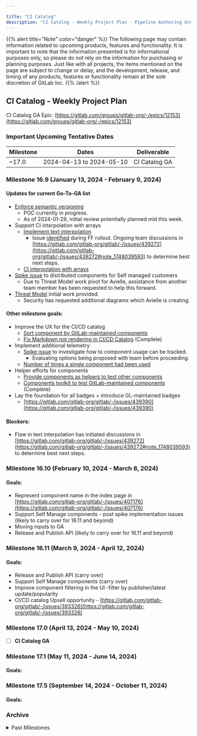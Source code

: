 ```yaml
---

title: "CI Catalog"
description: "CI Catalog - Weekly Project Plan - Pipeline Authoring Group"
---
```


{{% alert title="Note" color="danger" %}}
The following page may contain information related to upcoming products, features and functionality. It is important to note that the information presented is for informational purposes only, so please do not rely on the information for purchasing or planning purposes. Just like with all projects, the items mentioned on the page are subject to change or delay, and the development, release, and timing of any products, features or functionality remain at the sole discretion of GitLab Inc.
{{% /alert %}}

## CI Catalog - Weekly Project Plan

CI Catalog GA Epic: [https://gitlab.com/groups/gitlab-org/-/epics/12153](https://gitlab.com/groups/gitlab-org/-/epics/12153)

### Important Upcoming Tentative Dates

| Milestone | Dates | Deliverable |
|---------- | ----- | ----------- |
|  ~17.0     | 2024-04-13 to 2024-05-10 | CI Catalog GA |

### Milestone 16.9 (January 13, 2024 - February 9, 2024)

#### Updates for current Go-To-GA list
- [Enforce semantic versioning](https://gitlab.com/gitlab-org/gitlab/-/issues/427286)
  - POC currently in progress.  
  - As of 2024-01-29, initial review potentially planned mid this week. 
- Support CI interpolation with arrays
  - [Implement text interpolation](https://gitlab.com/gitlab-org/gitlab/-/issues/433002)
    - Issue [identified](https://gitlab.slack.com/archives/C3JJET4Q6/p1706109066786799) during FF rollout.  Ongoing team discussions in [https://gitlab.com/gitlab-org/gitlab/-/issues/439272](https://gitlab.com/gitlab-org/gitlab/-/issues/439272#note_1748039593) to determine best next steps.
  - [CI interpolation with arrays](https://gitlab.com/gitlab-org/gitlab/-/issues/407176)
- [Spike issue](https://gitlab.com/gitlab-org/gitlab/-/issues/434260) to distributed components for Self managed customers
  - Due to Threat Model work pivot for Avielle, assistance from another team member has been requested to help this forward.
- [Threat Model](https://gitlab.com/gitlab-com/gl-security/appsec/threat-models/-/issues/43#note_1738526551) initial work provided.
  - Security has requested additional diagrams which Avielle is creating.

#### Other milestone goals:

- Improve the UX for the CI/CD catalog
  - [Sort component by GitLab-maintained components](https://gitlab.com/gitlab-org/gitlab/-/issues/437897) 
  - [Fix Markdown not rendering in CI/CD Catalog](https://gitlab.com/gitlab-org/gitlab/-/issues/431899) (Complete)
- Implement additional telemetry
  - [Spike issue](https://gitlab.com/gitlab-org/gitlab/-/issues/438409) to investigate how to component usage can be tracked.
    - Evaluating options being proposed with team before proceeding.
  - [Number of times a single component had been used](https://gitlab.com/gitlab-org/gitlab/-/issues/434333)
- Helper efforts for components
  - [Provide components as helpers to test other components](https://gitlab.com/gitlab-org/gitlab/-/issues/430818)
  - [Components toolkit to test GitLab-maintained components](https://gitlab.com/gitlab-org/gitlab/-/issues/432772) (Complete)
- Lay the foundation for all badges + introduce GL-maintained badges
  - [https://gitlab.com/gitlab-org/gitlab/-/issues/439390](https://gitlab.com/gitlab-org/gitlab/-/issues/439390)

#### Blockers:

- Flaw in text interpolation has initiated discussions in [https://gitlab.com/gitlab-org/gitlab/-/issues/439272](https://gitlab.com/gitlab-org/gitlab/-/issues/439272#note_1748039593) to determine best next steps.

### Milestone 16.10 (February 10, 2024 - March 8, 2024)

#### Goals:

- Represent component name in the index page in [https://gitlab.com/gitlab-org/gitlab/-/issues/407176](https://gitlab.com/gitlab-org/gitlab/-/issues/407176)
- Support Self Manage components - post spike implementation issues (likely to carry over for 16.11 and beyond)
- Moving inputs to GA
- Release and Publish API (likely to carry over for 16.11 and beyond)

### Milestone 16.11 (March 9, 2024 - April 12, 2024)

#### Goals:
- Release and Publish API (carry over)
- Support Self Manage components (carry over)
- Improve component filtering in the UI -filter by publisher/latest update/popularity
- CI/CD catalog Upsell opportunity - [https://gitlab.com/gitlab-org/gitlab/-/issues/393326](https://gitlab.com/gitlab-org/gitlab/-/issues/393326)

### Milestone 17.0 (April 13, 2024 - May 10, 2024)

- [ ] **CI Catalog GA**

### Milestone 17.1 (May 11, 2024 - June 14, 2024)

#### Goals:

### Milestone 17.5 (September 14, 2024 - October 11, 2024)

#### Goals:

### Archive

<details markdown="1">

<summary markdown="span">Past Milestones</summary>

### December to January (Milestone 16.8)

#### Goals:
- Complete initial template to component migration [list](https://gitlab.com/groups/gitlab-org/-/epics/12289#list).
  - AutoDevOps [Build component](https://gitlab.com/components/autodevops/-/blob/main/templates/build.yml?ref_type=heads) and [Test component](https://gitlab.com/gitlab-org/gitlab/-/issues/433265) is complete but discussion on whether `Test` should exist due to future deprecation.
- Improve UI in the Catalog details page [[1](https://gitlab.com/gitlab-org/gitlab/-/issues/421922), [2](https://gitlab.com/gitlab-org/gitlab/-/issues/431899)]
- Implement [Your resource](https://gitlab.com/gitlab-org/gitlab/-/issues/433013) tab in the index page 
- Add [components](https://gitlab.com/gitlab-org/gitlab/-/issues/424967) tab to the catalog details page 
  - BE/FE collaboration needed before [feature flag](https://gitlab.com/gitlab-org/gitlab/-/issues/426443) can be rolled out. 
- Move inputs to GA ready by completing [text interpolation for arrays and !reference](https://gitlab.com/gitlab-org/gitlab/-/issues/433002).


### November to December (Milestone 16.7)

[CI Catalog - Pages & Navigation](https://gitlab.com/groups/gitlab-org/-/epics/11841)

- 100% complete, Complete, Delivered in `16.7`
- Status:  As of 2023-12-08, last [MR](https://gitlab.com/gitlab-org/gitlab/-/merge_requests/135403) is merged to make Catalog available in `explore` navigation permanently.

[CI Catalog - Search & Filter](https://gitlab.com/groups/gitlab-org/-/epics/10918)

- 100% complete, Complete, Delivered in `16.7`
- Status:  All Beta work is in production.
- Risks/Blockers: Beta work complete.

[CI Catalog - Release Process refinements](https://gitlab.com/groups/gitlab-org/-/epics/11842)

- 100% complete, Complete, Delivered in `16.7`
- Status:  On 2023-12-01, the toggle back and forth is complete is now in production to complete all Beta work.
- Risks/Blockers: Beta work complete.

### October to November (Milestone 16.6)

- CI Catalog - Pages & Navigation
  - [x] [Move shared components to Free Tier](https://gitlab.com/gitlab-org/gitlab/-/issues/428068)
  - [x] [Add route and nav for Global CI/CD Catalog](https://gitlab.com/gitlab-org/gitlab/-/issues/427938)
  - [x] [Coordinate with Foundations on adding Global catalog to the Explore navigation](https://gitlab.com/gitlab-org/gitlab/-/issues/428145#note_1617272549)
  - [x] [Make the README tab the default view for component](https://gitlab.com/gitlab-org/gitlab/-/issues/428936)
  - [x] [Add an indicator to the catalog resource project](https://gitlab.com/gitlab-org/gitlab/-/issues/394818)
  - [x] [Prepare Ci::Catalog::Listing for global CI Catalog](https://gitlab.com/gitlab-org/gitlab/-/issues/428444)
  - [x] [Move GraphQL Catalog code to FOSS](https://gitlab.com/gitlab-org/gitlab/-/issues/427927)
  - [x] [Remove fork count from Catalog details page](https://gitlab.com/gitlab-org/gitlab/-/issues/428064)
  - [x] [Add a copy-to-clipboard button in the code snippet in the component tab](https://gitlab.com/gitlab-org/gitlab/-/issues/426755)
  - [x] [Empty state when there is no metadata for the components details](https://gitlab.com/gitlab-org/gitlab/-/issues/429273)
  - [x] [Add global Catalog arguments to GraphQL](https://gitlab.com/gitlab-org/gitlab/-/issues/429103)
  - [ ] [Add Vue application for Global page](https://gitlab.com/gitlab-org/gitlab/-/issues/427939) `~workflow::in review`
  - [ ] [Make ciCatalogResource accept a fullpath argument](https://gitlab.com/gitlab-org/gitlab/-/issues/429100) `~workflow::in dev`
  - [ ] [Add components field to ciCatalogResource](https://gitlab.com/gitlab-org/gitlab/-/issues/425726) `~workflow::in dev`
  - [ ] [Add the new components tab](https://gitlab.com/gitlab-org/gitlab/-/issues/424967)
  - [ ] [FF rollout ci_catalog_components_tab](https://gitlab.com/gitlab-org/gitlab/-/issues/426443)
  - [ ] [Add namespace to scope for Catalog resources query](https://gitlab.com/gitlab-org/gitlab/-/issues/429382)
  - [ ] [Remove projectPath argument from ciCatalogResources](https://gitlab.com/gitlab-org/gitlab/-/issues/429636)
- CI Catalog - Search & Filter
  - [x] [Add GraphQL search filter and sort by created_at to ciCatalogResources](https://gitlab.com/gitlab-org/gitlab/-/issues/429117)
  - [x] [Create database indices for CI Catalog](https://gitlab.com/gitlab-org/gitlab/-/issues/428443)
  - [x] [Denormalize name and description in Ci::Catalog::Listing](https://gitlab.com/gitlab-org/gitlab/-/issues/427928)
  - [ ] [Add Search bar](https://gitlab.com/gitlab-org/gitlab/-/issues/393214) `~workflow::in review`
  - [ ] [Update catalog_resource.latest_released_at when version is created/deleted](https://gitlab.com/gitlab-org/gitlab/-/issues/427791)
- CI Catalog - Release Process refinements
  - [x] [Add mutation to mark a catalog resource as draft](https://gitlab.com/gitlab-org/gitlab/-/issues/428439)
  - [x] [Add path column where to persist full path to component YAML file](https://gitlab.com/gitlab-org/gitlab/-/issues/429256)
  - [x] [Update the docs to reflect the recommended method for the release](https://gitlab.com/gitlab-org/gitlab/-/issues/429271)
  - [x] [Fix regexp to scan for component files](https://gitlab.com/gitlab-org/gitlab/-/issues/430344)
  - [x] [Scanning components on release and collect metadata](https://gitlab.com/gitlab-org/gitlab/-/issues/415413)
  - [ ] [Update the releases logic in catalog resources to use the Version association](https://gitlab.com/gitlab-org/gitlab/-/issues/429707) `~workflow::in review`
  - [ ] [Create a migration to update state and add metadata to existing catalog resources](https://gitlab.com/gitlab-org/gitlab/-/issues/416292)
- Completion of [Inputs Enhancements]
  - [x] [Support options: with inputs defining default: value](https://gitlab.com/gitlab-org/gitlab/-/issues/393401)

### Week of October 2, 2023

#### Goals:
- [Frontend CI Catalog Details page work](https://gitlab.com/gitlab-org/gitlab/-/issues/?sort=popularity&state=opened&label_name%5B%5D=group%3A%3Apipeline%20authoring&label_name%5B%5D=Category%3AComponent%20Catalog&label_name%5B%5D=frontend&milestone_title=16.5&or%5Blabel_name%5D%5B%5D=workflow%3A%3Ain%20dev&or%5Blabel_name%5D%5B%5D=workflow%3A%3Ain%20review&first_page_size=20)
- [Scanning components on release](https://gitlab.com/gitlab-org/gitlab/-/issues/415413) and [adding release sort](https://gitlab.com/gitlab-org/gitlab/-/issues/408382)

### Week of September 25, 2023 (Milestone 16.5)

#### Team Capacity:
- 3 Backend Engineers (Leaminn, Avielle, Laura)
- 1 Frontend Engineer (Frédéric)

#### Goals:
- [x] [https://gitlab.com/gitlab-org/gitlab/-/issues/387632](https://gitlab.com/gitlab-org/gitlab/-/issues/387632) to add support for variables in`inputs:` syntax so when `expand_vars` is used, error is raised due to security reasons. ~workflow::in review
- [ ] [https://gitlab.com/gitlab-org/gitlab/-/issues/408382](https://gitlab.com/gitlab-org/gitlab/-/issues/408382) to add `released` sort to CI Catalog.
- [ ] [https://gitlab.com/gitlab-org/gitlab/-/issues/411438](https://gitlab.com/gitlab-org/gitlab/-/issues/411438) to support CI interpolation with arrays.
- [ ] [https://gitlab.com/gitlab-org/gitlab/-/issues/415413](https://gitlab.com/gitlab-org/gitlab/-/issues/415413) to scan a catalog resource for components on release creation.
- [ ] [https://gitlab.com/gitlab-org/gitlab/-/issues/424962](https://gitlab.com/gitlab-org/gitlab/-/issues/424962) to put the current right side column in the Catalog header. - ~workflow::in review
- [ ] [https://gitlab.com/gitlab-org/gitlab/-/issues/424966](https://gitlab.com/gitlab-org/gitlab/-/issues/424966) to add the README tab with the current content.

### Week of September 18, 2023 (first week of Milestone 16.5)

#### Team Capacity:
- 4 Backend Engineers (Avielle, Laura, Kasia, Leaminn)
- 1 Frontend Engineer (Fred)

#### Goals:
- [ ] [https://gitlab.com/gitlab-org/gitlab/-/issues/387632](https://gitlab.com/gitlab-org/gitlab/-/issues/387632) to add support for variables in`inputs:` syntax so when `expand_vars` is used, error is raised due to security reasons. ~workflow::in review
- [ ] [https://gitlab.com/gitlab-org/gitlab/-/issues/415413](https://gitlab.com/gitlab-org/gitlab/-/issues/415413) to scan a catalog resource for components on release creation.
- [ ] [https://gitlab.com/gitlab-org/gitlab/-/issues/408382](https://gitlab.com/gitlab-org/gitlab/-/issues/408382) to add `released` sort to CI Catalog.
- [ ] [https://gitlab.com/gitlab-org/gitlab/-/issues/424962](https://gitlab.com/gitlab-org/gitlab/-/issues/424962) to put the current right side column in the Catalog header - ~workflow::in review
- [ ] [https://gitlab.com/gitlab-org/gitlab/-/issues/415637](https://gitlab.com/gitlab-org/gitlab/-/issues/415637) to add an optional description field under input - handled by Community Contributor

### Week of September 11, 2023 (last week of Milestone 16.4)

#### Team Capacity:
- 2 Backend Engineers
- %16.4 `security` priorities are nearly complete so more BE focus is shifting in later %16.4

#### Goals:
- [ ] [https://gitlab.com/gitlab-org/gitlab/-/issues/415413](https://gitlab.com/gitlab-org/gitlab/-/issues/415413) to scan a catalog resource for components on release creation.
- [ ] Spike follow-up to [https://gitlab.com/gitlab-org/gitlab/-/issues/411438](https://gitlab.com/gitlab-org/gitlab/-/issues/411438)

### Week of September 4, 2023 (Milestone 16.4)

#### Team Capacity:
- .5 Backend Engineers
    - Due to %16.4 `security` priorities, the weekly goals list will be shorter due to our focus there.
    - Working on [https://gitlab.com/gitlab-org/gitlab/-/issues/423456](https://gitlab.com/gitlab-org/gitlab/-/issues/423456) for feature addition for `needs: parallel: matrix` enhancements.

#### Goals:
- [x] [https://gitlab.com/gitlab-org/gitlab/-/issues/418996](https://gitlab.com/gitlab-org/gitlab/-/issues/418996) for marking catalog resource as draft, if final version removed.

### Week of August 28, 2023 (Milestone 16.4)

#### Team Capacity:
- 1.5 Backend Engineers
    - Due to %16.4 `security` priorities, the weekly goals list will be shorter due to our focus there.
    - Working on [https://gitlab.com/gitlab-org/gitlab/-/issues/423456](https://gitlab.com/gitlab-org/gitlab/-/issues/423456) for feature addition for `needs: parallel: matrix` enhancements.

#### Goals:
- [x] [https://gitlab.com/gitlab-org/gitlab/-/issues/411394](https://gitlab.com/gitlab-org/gitlab/-/issues/411394) for adding instrumentation for number of components are used.
- [ ] [https://gitlab.com/gitlab-org/gitlab/-/issues/418996](https://gitlab.com/gitlab-org/gitlab/-/issues/418996) for marking catalog resource as draft, if final version removed.

### Week of August 21, 2023 (Milestone 16.4 begins)

#### Team Capacity:
- 3 Backend Engineers

#### Goals:
- [ ] [https://gitlab.com/gitlab-org/gitlab/-/issues/411394](https://gitlab.com/gitlab-org/gitlab/-/issues/411394) for adding instrumentation for number of components are used.
- [x] [https://gitlab.com/gitlab-org/gitlab/-/issues/415853](https://gitlab.com/gitlab-org/gitlab/-/issues/415853) for updating CI component fetching for updated directory structure - to be merged this week.
- [ ] [https://gitlab.com/gitlab-org/gitlab/-/issues/409846](https://gitlab.com/gitlab-org/gitlab/-/issues/409846) work continues for creating an SSOT for CI config loading
- [ ] [https://gitlab.com/gitlab-org/gitlab/-/issues/411438](https://gitlab.com/gitlab-org/gitlab/-/issues/411438) CI interpolation with arrays spike work continues.

### Week of August 14, 2023 (Milestone 16.3 ends)

#### Team Capacity:
- 3 Backend Engineers
- 2 Frontend Engineers

#### Goals:
- [x] [https://gitlab.com/gitlab-org/gitlab/-/issues/409041](https://gitlab.com/gitlab-org/gitlab/-/issues/409041) for showing pipeline status for latest version of catalog resource.
- [x] [https://gitlab.com/gitlab-org/gitlab/-/issues/415287](https://gitlab.com/gitlab-org/gitlab/-/issues/415287) for creating catalog_resource_components table to unblock other issues.
- [ ] [https://gitlab.com/gitlab-org/gitlab/-/issues/412948](https://gitlab.com/gitlab-org/gitlab/-/issues/412948) for updating permissions for namespace catalog & update resolver
- [ ] [https://gitlab.com/gitlab-org/gitlab/-/issues/409846](https://gitlab.com/gitlab-org/gitlab/-/issues/409846) for complete last [MR](https://gitlab.com/gitlab-org/gitlab/-/issues/409846#implementation-plan) for CI config loading

### Week of August 7, 2023 (Milestone 16.3)

#### Team Capacity:
- 1.5 Backend Engineers
- 2 Frontend Engineers

#### Goals:
- [x] [https://gitlab.com/gitlab-org/gitlab/-/issues/418785](https://gitlab.com/gitlab-org/gitlab/-/issues/418785) for moving CI Catalog to be a premium feature.
- [x] [https://gitlab.com/gitlab-org/gitlab/-/issues/390458](https://gitlab.com/gitlab-org/gitlab/-/issues/390458) for input type validation.
- [ ] [https://gitlab.com/gitlab-org/gitlab/-/issues/409041](https://gitlab.com/gitlab-org/gitlab/-/issues/409041) related to showing pipeline status for latest version of catalog resource.
- [ ] [https://gitlab.com/gitlab-org/gitlab/-/issues/415287](https://gitlab.com/gitlab-org/gitlab/-/issues/415287) for creating catalog_resource_components table to unblock other issues.
- [ ] [https://gitlab.com/gitlab-org/gitlab/-/issues/415853](https://gitlab.com/gitlab-org/gitlab/-/issues/415853) for updating CI component fetching for updated directory structure.

</details>
